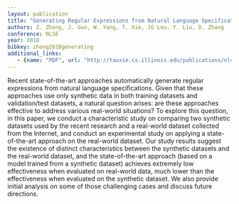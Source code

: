 ```yaml
---
layout: publication
title: "Generating Regular Expressions from Natural Language Specifications: Are We There Yet?"
authors: Z. Zhong, J. Guo, W. Yang, T. Xie, JG Lou, Y. Liu, D. Zhang
conference: NLSE 
year: 2018
bibkey: zhong2018generating
additional_links:
   - {name: "PDF", url: "http://taoxie.cs.illinois.edu/publications/nl4se18-regex.pdf"}
---
```

Recent  state-of-the-art  approaches  automatically  generate
regular  expressions  from  natural  language  specifications.
Given that these approaches use only synthetic data in both
training datasets and validation/test datasets, a natural question arises: are these approaches effective to address various
real-world  situations?  To  explore  this  question,  in  this  paper, we conduct a characteristic study on comparing two synthetic datasets used by the recent research and a real-world
dataset  collected  from  the  Internet,  and  conduct  an  experimental study on applying a state-of-the-art approach on the
real-world dataset. Our study results suggest the existence of
distinct characteristics between the synthetic datasets and the
real-world  dataset,  and  the  state-of-the-art  approach  (based
on  a  model  trained  from  a  synthetic  dataset)  achieves  extremely low effectiveness when evaluated on real-world data,
much lower than the effectiveness when evaluated on the synthetic  dataset.  We  also  provide  initial  analysis  on  some  of
those challenging cases and discuss future directions.
